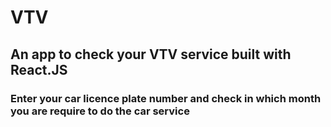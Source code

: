 # VTV
## An app to check your VTV service built with React.JS
### Enter your car licence plate number and check in which month you are require to do the car service
